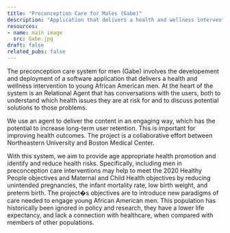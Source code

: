 ```yaml
---
title: "Preconception Care for Males (Gabe)"
description: "Application that delivers a health and wellness intervention to young African American men."
resources:
- name: main image
  src: Gabe.jpg
draft: false
related_pubs: false
---
```


The preconception care system for men (Gabe) involves the developement and deployment of a software application that delivers a health and wellness intervention to young African American men. At the heart of the system is an Relational Agent that has conversations with the users, both to understand which health issues they are at risk for and to discuss potential solutions to those problems.

We use an agent to deliver the content in an engaging way, which has the potential to increase long-term user retention. This is important for improving health outcomes. The project is a collaborative effort between Northeastern University and Boston Medical Center.

With this system, we aim to provide age appropriate health promotion and identify and reduce health risks. Specifically, including men in preconception care interventions may help to meet the 2020 Healthy People objectives and Maternal and Child Health objectives by reducing unintended pregnancies, the infant mortality rate, low birth weight, and preterm birth. The project�s objectives are to introduce new paradigms of care needed to engage young African American men. This population has historically been ignored in policy and research, they have a lower life expectancy, and lack a connection with healthcare, when compared with members of other populations.

